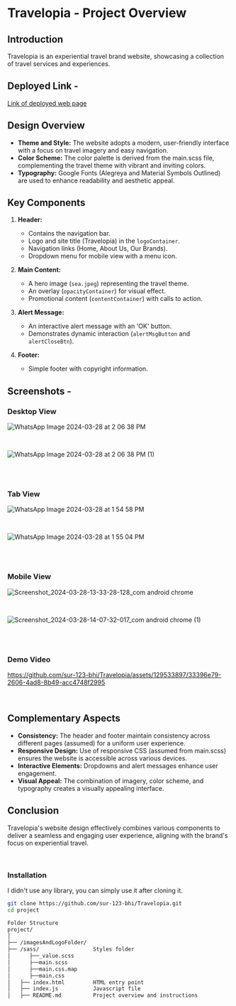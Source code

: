 # Travelopia - Project Overview

## Introduction
Travelopia is an experiential travel brand website, showcasing a collection of travel services and experiences.

## Deployed Link - 
<a href='https://travelopia-psi.vercel.app/' target='_blank'>Link of deployed web page</a>

## Design Overview
- **Theme and Style:** The website adopts a modern, user-friendly interface with a focus on travel imagery and easy navigation.
- **Color Scheme:** The color palette is derived from the main.scss file, complementing the travel theme with vibrant and inviting colors.
- **Typography:** Google Fonts (Alegreya and Material Symbols Outlined) are used to enhance readability and aesthetic appeal. 

## Key Components
1. **Header:**
   - Contains the navigation bar.
   - Logo and site title (Travelopia) in the `logoContainer`.
   - Navigation links (Home, About Us, Our Brands).
   - Dropdown menu for mobile view with a menu icon.

2. **Main Content:**
   - A hero image (`sea.jpeg`) representing the travel theme.
   - An overlay (`opacityContainer`) for visual effect.
   - Promotional content (`contentContainer`) with calls to action.

3. **Alert Message:**
   - An interactive alert message with an 'OK' button.
   - Demonstrates dynamic interaction (`alertMsgButton` and `alertCloseBtn`).

4. **Footer:**
   - Simple footer with copyright information.


## Screenshots - 

### Desktop View

![WhatsApp Image 2024-03-28 at 2 06 38 PM](https://github.com/sur-123-bhi/Travelopia/assets/129533897/58e48fc4-9c8c-40c3-beb7-d19e1d3894f2)

<br/>

![WhatsApp Image 2024-03-28 at 2 06 38 PM (1)](https://github.com/sur-123-bhi/Travelopia/assets/129533897/6b1b0885-1ad0-40a9-90a5-6071056e82d2)

<br/>
<br/>

### Tab View

![WhatsApp Image 2024-03-28 at 1 54 58 PM](https://github.com/sur-123-bhi/Travelopia/assets/129533897/a7b9c549-0089-41f6-b43d-e3e03d456108)

<br/>

![WhatsApp Image 2024-03-28 at 1 55 04 PM](https://github.com/sur-123-bhi/Travelopia/assets/129533897/2025dd26-4a3b-4b75-8107-54f9bae0a084)

<br/>
<br/>

### Mobile View

![Screenshot_2024-03-28-13-33-28-128_com android chrome](https://github.com/sur-123-bhi/Travelopia/assets/129533897/ea18ff9f-7401-4eec-b40d-53f5b8b19b15)

<br/>

![Screenshot_2024-03-28-14-07-32-017_com android chrome (1)](https://github.com/sur-123-bhi/Travelopia/assets/129533897/a74ac2f3-0701-4666-8625-1e1d2746dd07)

<br/>
<br/>

### Demo Video

https://github.com/sur-123-bhi/Travelopia/assets/129533897/33396e79-2606-4ad8-8b49-acc4748f2995

<br/>

## Complementary Aspects
- **Consistency:** The header and footer maintain consistency across different pages (assumed) for a uniform user experience.
- **Responsive Design:** Use of responsive CSS (assumed from main.scss) ensures the website is accessible across various devices.
- **Interactive Elements:** Dropdowns and alert messages enhance user engagement.
- **Visual Appeal:** The combination of imagery, color scheme, and typography creates a visually appealing interface.

## Conclusion
Travelopia's website design effectively combines various components to deliver a seamless and engaging user experience, aligning with the brand's focus on experiential travel.

<br/>

### Installation
I didn't use any library, you can simply use it after cloning it.

```bash
git clone https://github.com/sur-123-bhi/Travelopia.git
cd project

Folder Structure
project/
│
├── /imagesAndLogoFolder/                
├── /sass/                 Styles folder
│      ├──_value.scss
│      ├──main.scss
│      ├──main.css.map
│      ├──main.css
│   ├── index.html         HTML entry point
│   ├── index.js           Javascript file 
│   ├── README.md          Project overview and instructions

